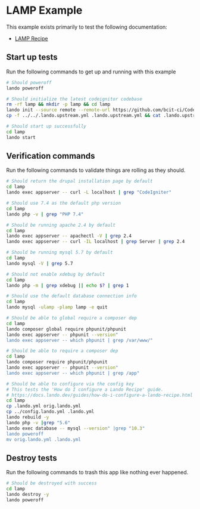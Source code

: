 LAMP Example
============

This example exists primarily to test the following documentation:

* [LAMP Recipe](https://docs.devwithlando.io/tutorials/lamp.html)

## Start up tests

Run the following commands to get up and running with this example

```bash
# Should poweroff
lando poweroff

# Should initialize the latest codeignitor codebase
rm -rf lamp && mkdir -p lamp && cd lamp
lando init --source remote --remote-url https://github.com/bcit-ci/CodeIgniter/archive/3.1.13.tar.gz --remote-options="--strip-components 1" --recipe lamp --webroot . --name lando-lamp --option composer_version=1.10.1
cp -f ../../.lando.upstream.yml .lando.upstream.yml && cat .lando.upstream.yml

# Should start up successfully
cd lamp
lando start
```

## Verification commands

Run the following commands to validate things are rolling as they should.

```bash
# Should return the drupal installation page by default
cd lamp
lando exec appserver -- curl -L localhost | grep "CodeIgniter"

# Should use 7.4 as the default php version
cd lamp
lando php -v | grep "PHP 7.4"

# Should be running apache 2.4 by default
cd lamp
lando exec appserver -- apachectl -V | grep 2.4
lando exec appserver -- curl -IL localhost | grep Server | grep 2.4

# Should be running mysql 5.7 by default
cd lamp
lando mysql -V | grep 5.7

# Should not enable xdebug by default
cd lamp
lando php -m | grep xdebug || echo $? | grep 1

# Should use the default database connection info
cd lamp
lando mysql -ulamp -plamp lamp -e quit

# Should be able to global require a composer dep
cd lamp
lando composer global require phpunit/phpunit
lando exec appserver -- phpunit --version"
lando exec appserver -- which phpunit | grep /var/www/"

# Should be able to require a composer dep
cd lamp
lando composer require phpunit/phpunit
lando exec appserver -- phpunit --version"
lando exec appserver -- which phpunit | grep /app"

# Should be able to configure via the config key
# This tests the 'How do I configure a Lando Recipe' guide.
# https://docs.lando.dev/guides/how-do-i-configure-a-lando-recipe.html
cd lamp
cp .lando.yml orig.lando.yml
cp ../config.lando.yml .lando.yml
lando rebuild -y
lando php -v |grep "5.6"
lando exec database -- mysql --version" |grep "10.3"
lando poweroff
mv orig.lando.yml .lando.yml
```

## Destroy tests

Run the following commands to trash this app like nothing ever happened.

```bash
# Should be destroyed with success
cd lamp
lando destroy -y
lando poweroff
```
